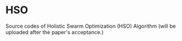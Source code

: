 # HSO
Source codes of Holistic Swarm Optimization (HSO) Algorithm (will be uploaded after the paper's acceptance.)
